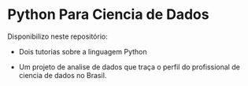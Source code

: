 # Python Para Ciencia de Dados

Disponibilizo neste repositório:

- Dois tutorias sobre a linguagem Python


- Um projeto de analise de dados que traça o perfil do profissional de ciencia de dados no Brasil.
 
